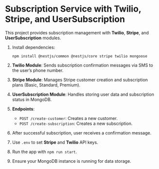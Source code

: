 
# Subscription Service with Twilio, Stripe, and UserSubscription

This project provides subscription management with **Twilio**, **Stripe**, and **UserSubscription** modules.

1. Install dependencies:
   ```
   npm install @nestjs/common @nestjs/core stripe twilio mongoose
   ```

2. **Twilio Module**: Sends subscription confirmation messages via SMS to the user’s phone number.

3. **Stripe Module**: Manages Stripe customer creation and subscription plans (Basic, Standard, Premium).

4. **UserSubscription Module**: Handles storing user data and subscription status in MongoDB.

5. **Endpoints**:
   - `POST /create-customer`: Creates a new customer.
   - `POST /create-subscription`: Creates a new subscription.

6. After successful subscription, user receives a confirmation message.

7. Use `.env` to set **Stripe** and **Twilio** API keys.

8. Run the app with `npm run start`.

9. Ensure your MongoDB instance is running for data storage.
```
